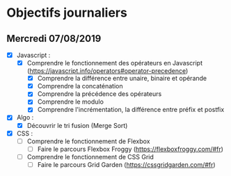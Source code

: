 # Objectifs journaliers

## Mercredi 07/08/2019


* [x] Javascript :
  * [x] Comprendre le fonctionnement des opérateurs en Javascript (https://javascript.info/operators#operator-precedence)
    * [x] Comprendre la différence entre unaire, binaire et opérande
    * [x] Comprendre la concaténation
    * [x] Comprendre la précédence des opérateurs
    * [x] Comprendre le modulo
    * [x] Comprendre l'incrémentation, la différence entre préfix et postfix

* [x] Algo : 
  * [x] Découvrir le tri fusion (Merge Sort)

* [x] CSS : 
  * [ ] Comprendre le fonctionnement de Flexbox
    * [ ] Faire le parcours Flexbox Froggy (https://flexboxfroggy.com/#fr)
  * [ ] Comprendre le fonctionnement de CSS Grid
    * [ ] Faire le parcours Grid Garden (https://cssgridgarden.com/#fr)
